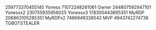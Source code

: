 259773370455145 Yoness
71072248281061 Owner
244807592947101 Yonessx2
230755935956025 Yonessx3
178300443895351 MyRDP
206863105285351 MyRDPx2
7466949338542 MVP
4943742274738 TGBOTSTEALER
